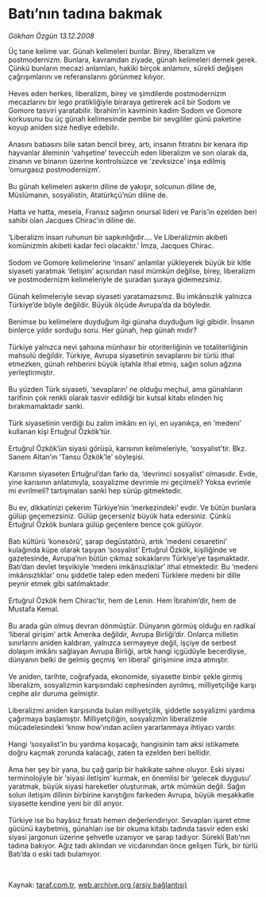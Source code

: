 # Batı’nın tadına bakmak

*Gökhan Özgün 13.12.2008*

<div class="taraf_structure_2col_1zq">
<div class="margen_n">



 <p>Üç tane kelime var. Günah kelimeleri bunlar. Birey, liberalizm ve postmodernizm. Bunlara, kavramdan ziyade, günah kelimeleri demek gerek. Çünkü bunların mecazi anlamları, hakiki birçok anlamını, sürekli değişen çağrışımlarını ve referanslarını görünmez kılıyor. <br/><br/>Heves eden herkes, liberalizm, birey ve şimdilerde postmodernizm mecazlarını bir lego pratikliğiyle biraraya getirerek acil bir Sodom ve Gomore tasviri yaratabilir. İbrahim’in kavminin kadim Sodom ve Gomore korkusunu bu üç günah kelimesinde pembe bir sevgililer günü paketine koyup aniden size hediye edebilir. <br/><br/>Anasını babasını bile satan bencil birey, artı, insanın fıtratını bir kenara itip hayvanlar âleminin ‘vahşetine’ teveccüh eden liberalizm ve son olarak da, zinanın ve binanın üzerine kontrolsüzce ve ‘zevksizce’ inşa edilmiş ‘omurgasız postmodernizm’. <br/><br/>Bu günah kelimeleri askerin diline de yakışır, solcunun diline de, Müslümanın, sosyalistin, Atatürkçü’nün diline de. <br/><br/>Hatta ve hatta, mesela, Fransız sağının onursal lideri ve Paris’in ezelden beri sahibi olan Jacques Chirac’ın diline de. <br/><br/>‘Liberalizm insan ruhunun bir sapkınlığıdır.... Ve Liberalizmin akıbeti komünizmin akıbeti kadar feci olacaktır.’ İmza, Jacques Chirac. <br/><br/>Sodom ve Gomore kelimelerine ‘insani’ anlamlar yükleyerek büyük bir kitle siyaseti yaratmak ‘iletişim’ açısından nasıl mümkün değilse, birey, liberalizm ve postmodernizm kelimeleriyle de şuradan şuraya gidemezsiniz. <br/><br/>Günah kelimeleriyle sevap siyaseti yaratamazsınız. Bu imkânsızlık yalnızca Türkiye’de böyle değildir. Büyük ölçüde Avrupa’da da böyledir. <br/><br/>Benimse bu kelimelere duyduğum ilgi günaha duyduğum ilgi gibidir. İnsanın binlerce yıldır sorduğu soru. Her günah, hep günah mıdır? <br/><br/>Türkiye yalnızca nevi şahsına münhasır bir otoriterliğinin ve totaliterliğinin mahsulü değildir. Türkiye, Avrupa siyasetinin sevaplarını bir türlü ithal etmezken, günah rehberini büyük iştahla ithal etmiş, sağın solun ağzına yerleştirmiştir. <br/><br/>Bu yüzden Türk siyaseti, ‘sevapların’ ne olduğu meçhul, ama günahların tarifinin çok renkli olarak tasvir edildiği bir kutsal kitabı elinden hiç bırakmamaktadır sanki. <br/><br/>Türk siyasetinin verdiği bu zalim imkânı en iyi, en uyanıkça, en ‘medeni’ kullanan kişi Ertuğrul Özkök’tür. <br/><br/>Ertuğrul Özkök’ün siyasi görüşü, karısının kelimeleriyle, ‘sosyalist’tir. Bkz. Sanem Altan’ın ‘Tansu Özkök’le’ söyleşisi. <br/><br/>Karısının siyaseten Ertuğrul’dan farkı da, ‘devrimci sosyalist’ olmasıdır. Evde, yine karısının anlatımıyla, sosyalizme devrimle mi geçilmeli? Yoksa evrimle mi evrilmeli? tartışmaları sanki hep sürüp gitmektedir. <br/><br/>Bu ev, dikkatinizi çekerim Türkiye’nin ‘merkezindeki’ evdir. Ve bütün bunlara gülüp geçemezsiniz. Gülüp geçerseniz büyük hata edersiniz. Çünkü Ertuğrul Özkök bunlara gülüp geçenlere bence çok gülüyor. <br/><br/>Batı kültürü ‘konesörü’, şarap degüstatörü, artık ‘medeni cesaretini’ kulağında küpe olarak taşıyan ‘sosyalist’ Ertuğrul Özkök, kişiliğinde ve gazetesinde, Avrupa’nın bütün çıkmaz sokaklarını Türkiye’ye taşımaktadır. Batı’dan devlet teşvikiyle ‘medeni imkânsızlıklar’ ithal etmektedir. Bu ‘medeni imkânsızlıklar’ onu şiddetle talep eden medeni Türklere medeni bir dille peynir etmek gibi satılmaktadır. <br/><br/>Ertuğrul Özkök hem Chirac’tır, hem de Lenin. Hem İbrahim’dir, hem de Mustafa Kemal. <br/><br/>Bu arada gün olmuş devran dönmüştür. Dünyanın görmüş olduğu en radikal ‘liberal girişim’ artık Amerika değildir, Avrupa Birliği’dir. Onlarca milletin sınırlarını aniden kaldıran, yalnızca sermayeye değil, işçiye de serbest dolaşım imkânı sağlayan Avrupa Birliği, artık hangi içgüdüyle becerdiyse, dünyanın belki de gelmiş geçmiş ‘en liberal’ girişimine imza atmıştır. <br/><br/>Ve aniden, tarihte, coğrafyada, ekonomide, siyasette binbir şekle girmiş liberalizm, sosyalizmin karşısındaki cephesinden ayrılmış, milliyetçiliğe karşı cephe alır duruma gelmiştir. <br/><br/>Liberalizmi aniden karşısında bulan milliyetçilik, şiddetle sosyalizmi yardıma çağırmaya başlamıştır. Milliyetçiliğin, sosyalizmin liberalizmle mücadelesindeki ‘know how’ından acilen yararlanmaya ihtiyacı vardır. <br/><br/>Hangi ‘sosyalist’in bu yardıma koşacağı, hangisinin tam aksi istikamete doğru kaçmak zorunda kalacağı, zaten ta ezelden beri bellidir. <br/><br/>Ama her şey bir yana, bu çağ garip bir hakikate sahne oluyor. Eski siyasi terminolojiyle bir ‘siyasi iletişim’ kurmak, en önemlisi bir ‘gelecek duygusu’ yaratmak, büyük siyasi hareketler oluşturmak, artık mümkün değil. Sağın solun iletişim dilinin birbirine karıştığını farkeden Avrupa, büyük meşakkatle siyasette kendine yeni bir dil arıyor. <br/><br/>Türkiye ise bu hayâsız fırsatı hemen değerlendiriyor. Sevapları işaret etme gücünü kaybetmiş, günahları ise bir okuma kitabı tadında tasvir eden eski siyasi jargonun üzerine şehvetle uzanıyor ve şarap tadıyor. Sürekli Batı’nın tadına bakıyor. Ağız tadı aklından ve vicdanından önce gelişen Türk, bir türlü Batı’da o eski tadı bulamıyor.</p>

<br/>


<div id="taraf_not">
</div>

</div>


</div>

Kaynak: [taraf.com.tr](http://www.taraf.com.tr:80/makale/3082.htm), [web.archive.org (arşiv bağlantısı)](http://web.archive.org/web/20090414192218/http://www.taraf.com.tr:80/makale/3082.htm)
